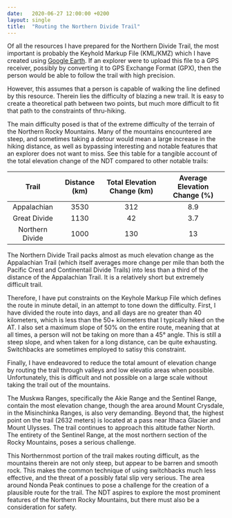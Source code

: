 ```yaml
---
date:   2020-06-27 12:00:00 +0200
layout: single
title:  "Routing the Northern Divide Trail"
---
```

Of all the resources I have prepared for the Northern Divide Trail, the most important is probably the Keyhold Markup File (KML/KMZ) which I have created using [Google Earth][ge]. If an explorer were to upload this file to a GPS receiver, possibly by converting it to GPS Exchange Format (GPX), then the person would be able to follow the trail with high precision.

However, this assumes that a person is capable of walking the line defined by this resource. Therein lies the difficulty of blazing a new trail. It is easy to create a theoretical path between two points, but much more difficult to fit that path to the constraints of thru-hiking.

The main difficulty posed is that of the extreme difficulty of the terrain of the Northern Rocky Mountains. Many of the mountains encountered are steep, and sometimes taking a detour would mean a large increase in the hiking distance, as well as bypassing interesting and notable features that an explorer does not want to miss. See this table for a tangible account of the total elevation change of the NDT compared to other notable trails:

|Trail          |Distance (km)  |Total Elevation Change (km)    |Average Elevation Change (%)   |
|:-------------:|:-------------:|:-----------------------------:|:-----------------------------:|
|Appalachian    |3530           |312                            |8.9                            |
|Great Divide   |1130           |42                             |3.7                            |
|Northern Divide|1000           |130                            |13                             |

The Northern Divide Trail packs almost as much elevation change as the Appalachian Trail (which itself averages more change per mile than both the Pacific Crest and Continentail Divide Trails) into less than a third of the distance of the Appalachian Trail. It is a relatively short but extremely difficult trail.

Therefore, I have put constraints on the Keyhole Markup File which defines the route in minute detail, in an attempt to tone down the difficulty. First, I have divided the route into days, and all days are no greater than 40 kilometers, which is less than the 50+ kilometers that I typically hiked on the AT. I also set a maximum slope of 50% on the entire route, meaning that at all times, a person will not be taking on more than a 45° angle. This is still a steep slope, and when taken for a long distance, can be quite exhausting. Switchbacks are sometimes employed to satisy this constraint.

Finally, I have endeavored to reduce the total amount of elevation change by routing the trail through valleys and low elevatio areas when possible. Unfortunately, this is difficult and not possible on a large scale without taking the trail out of the mountains.

The Muskwa Ranges, specifically the Akie Range and the Sentinel Range, contain the most elevation change, though the area around Mount Crysdale, in the Misinchinka Ranges, is also very demanding. Beyond that, the highest point on the trail (2632 meters) is located at a pass near Ithaca Glacier and Mount Ulysses. The trail continues to approach this altitude father North. The entirety of the Sentinel Range, at the most northern section of the Rocky Mountains, poses a serious challenge.

This Northernmost portion of the trail makes routing difficult, as the mountains therein are not only steep, but appear to be barren and smooth rock. This makes the common technique of using switchbacks much less effective, and the threat of a possibly fatal slip very serious. The area around Nonda Peak continues to pose a challenge for the creation of a plausible route for the trail. The NDT aspires to explore the most prominent features of the Northern Rocky Mountains, but there must also be a consideration for safety.

[ge]: https://www.google.com/earth/